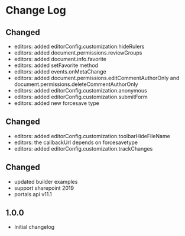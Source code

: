 # Change Log

## Changed
- editors: added editorConfig.customization.hideRulers
- editors: added document.permissions.reviewGroups
- editors: added document.info.favorite
- editors: added setFavorite method
- editors: added events.onMetaChange
- editors: added document.permissions.editCommentAuthorOnly and document.permissions.deleteCommentAuthorOnly
- editors: added editorConfig.customization.anonymous
- editors: added editorConfig.customization.submitForm
- editors: added new forcesave type

## Changed
- editors: added editorConfig.customization.toolbarHideFileName
- editors: the callbackUrl depends on forcesavetype
- editors: added editorConfig.customization.trackChanges

## Changed
- updated builder examples
- support sharepoint 2019
- portals api v11.1

## 1.0.0
- Initial changelog